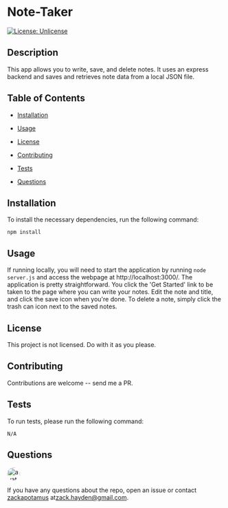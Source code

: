 # Note-Taker
[![License: Unlicense](https://img.shields.io/badge/license-Unlicense-blue.svg)](http://unlicense.org/)

## Description

This app allows you to write, save, and delete notes. It uses an express backend and saves and retrieves note data from a local JSON file.

## Table of Contents

* [Installation](#installation)

* [Usage](#usage)

* [License](#license)

* [Contributing](#contributing)

* [Tests](#tests)

* [Questions](#questions)

## Installation

To install the necessary dependencies, run the following command:

```
npm install
```

## Usage

If running locally, you will need to start the application by running `node server.js` and access the webpage at http://localhost:3000/. The application is pretty straightforward. You click the 'Get Started' link to be taken to the page where you can write your notes. Edit the note and title, and click the save icon when you're done. To delete a note, simply click the trash can icon next to the saved notes.

## License

This project is not licensed. Do with it as you please.

## Contributing

Contributions are welcome -- send me a PR.

## Tests

To run tests, please run the following command:

```
N/A
```

## Questions

<img src="https://avatars3.githubusercontent.com/u/28291062?v=4" alt="avatar" style="border-radius: 16px;" width="30" />

If you have any questions about the repo, open an issue or contact [zackapotamus](https://api.github.com/users/zackapotamus) at[zack.hayden@gmail.com](mailto:zack.hayden@gmail.com).

